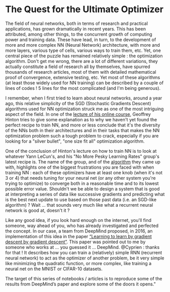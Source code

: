 # The Quest for the Ultimate Optimizer

The field of neural networks, both in terms of research and practical applications, has grown dramatically in recent years. This has been attributed, among other things, to the concurrent growth of computing power and training data. These have lead, in turn, to the development of more and more complex NN (Neural Network) architecture, with more and more layers, various type of cells, various ways to train them, etc.
Yet, one central piece of the puzzle has remained relatively simple : the optimization algorithm. Don't get me wrong, there are a lot of different variations, they actually constitute a field of research all by themselves, have spurred thousands of research articles, most of them with detailed mathematical proof of convergence, extensive testing, etc. Yet most of these algorithms (at least those widely used for NN training) can be described by a couple of lines of codes ! 5 lines for the most complicated (and I'm being generous).

I remember, when I first tried to learn about neural networks, around a year ago, this relative simplicity of the SGD (Stochastic Gradients Descent) algorithms used for NN optimization struck me as one of the most intriguing aspect of the field. In one of the [lecture of his online course](https://youtu.be/SJ48OZ_qlrc?t=579), Geoffrey Hinton tries to give some explanation as to why we haven't yet found the perfect recipe to train NN, and more or less conclude that it's the diversity of the NNs both in their architectures and in their tasks that makes the NN optimization problem such a tough problem to crack, especially if you are looking for a "silver bullet", "one size fit all" optimization algorithm.

One of the conclusion of Hinton's lecture on how to train NN is to look at whatever Yann LeCun's, and his "No More Pesky Learning Rates" group's latest recipe is. The name of the group, and of the [algorithm](https://arxiv.org/pdf/1206.1106.pdf) they came up with, highlights one of the biggest frustrations you are faced with when training NN : each of these optimizers have at least one knob (when it's not 3 or 4) that needs tuning for your neural net (or any other system you're trying to optimize) to converge both in a reasonable time and to its lowest possible error value.
Shouldn't we be able to design a system that is good at interpreting a series of data like successive gradients and predicting what is the best next update to use based on those past data (i.e. an SGD-like algorithm) ? Wait ... that sounds very much like what a recurrent neural network is good at, doesn't it ?

Like any good idea, if you look hard enough on the internet, you'll find someone, way ahead of you, who has already investigated and perfected the concept. In our case, a team from DeepMind proposed, in 2016, an implementation of this idea in the paper [“Learning to learn by gradient descent by gradient descent”](https://arxiv.org/abs/1606.04474). This paper was pointed out to me by someone who works at ... you guessed it ... DeepMind.
@Cyprien : thanks for that !
It describes how you can train a (relatively) simple RNN (recurrent neural network) to act as the optimizer of another problem, be it very simple like minimizing the quadratic function, or more complex, like training a neural net on the MNIST or CIFAR-10 datasets.

The target of this series of notebooks / articles is to reproduce some of the results from DeepMind’s paper and explore some of the doors it opens."
